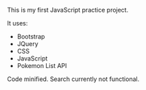 This is my first JavaScript practice project.

It uses:
- Bootstrap
- JQuery
- CSS
- JavaScript
- Pokemon List API

Code minified. Search currently not functional.
